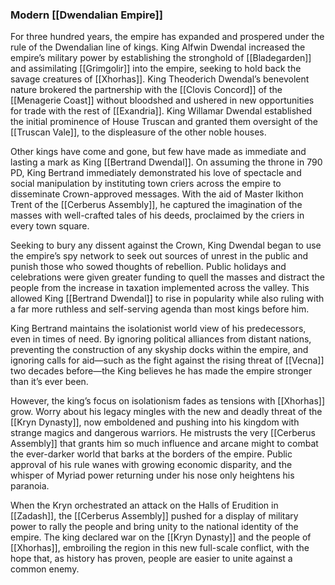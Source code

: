 ### Modern [[Dwendalian Empire]]

For three hundred years, the empire has expanded and prospered under the rule of the Dwendalian line of kings. King Alfwin Dwendal increased the empire’s military power by establishing the stronghold of [[Bladegarden]] and assimilating [[Grimgolir]] into the empire, seeking to hold back the savage creatures of [[Xhorhas]]. King Theoderich Dwendal’s benevolent nature brokered the partnership with the [[Clovis Concord]] of the [[Menagerie Coast]] without bloodshed and ushered in new opportunities for trade with the rest of [[Exandria]]. King Willamar Dwendal established the initial prominence of House Truscan and granted them oversight of the [[Truscan Vale]], to the displeasure of the other noble houses.

Other kings have come and gone, but few have made as immediate and lasting a mark as King [[Bertrand Dwendal]]. On assuming the throne in 790 PD, King Bertrand immediately demonstrated his love of spectacle and social manipulation by instituting town criers across the empire to disseminate Crown-approved messages. With the aid of Master Ikithon Trent of the [[Cerberus Assembly]], he captured the imagination of the masses with well-crafted tales of his deeds, proclaimed by the criers in every town square.

Seeking to bury any dissent against the Crown, King Dwendal began to use the empire’s spy network to seek out sources of unrest in the public and punish those who sowed thoughts of rebellion. Public holidays and celebrations were given greater funding to quell the masses and distract the people from the increase in taxation implemented across the valley. This allowed King [[Bertrand Dwendal]] to rise in popularity while also ruling with a far more ruthless and self-serving agenda than most kings before him.

King Bertrand maintains the isolationist world view of his predecessors, even in times of need. By ignoring political alliances from distant nations, preventing the construction of any skyship docks within the empire, and ignoring calls for aid—such as the fight against the rising threat of [[Vecna]] two decades before—the King believes he has made the empire stronger than it’s ever been.

However, the king’s focus on isolationism fades as tensions with [[Xhorhas]] grow. Worry about his legacy mingles with the new and deadly threat of the [[Kryn Dynasty]], now emboldened and pushing into his kingdom with strange magics and dangerous warriors. He mistrusts the very [[Cerberus Assembly]] that grants him so much influence and arcane might to combat the ever-darker world that barks at the borders of the empire. Public approval of his rule wanes with growing economic disparity, and the whisper of Myriad power returning under his nose only heightens his paranoia.

When the Kryn orchestrated an attack on the Halls of Erudition in [[Zadash]], the [[Cerberus Assembly]] pushed for a display of military power to rally the people and bring unity to the national identity of the empire. The king declared war on the [[Kryn Dynasty]] and the people of [[Xhorhas]], embroiling the region in this new full-scale conflict, with the hope that, as history has proven, people are easier to unite against a common enemy.